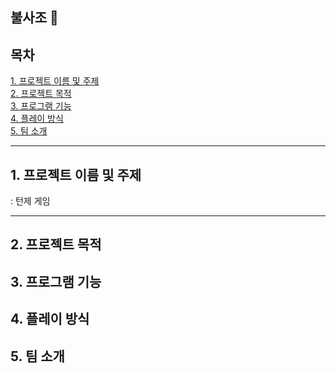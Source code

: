 ## 불사조 🧨 

**목차**
---
[1. 프로젝트 이름 및 주제](#1.-프로젝트-이름-및-주제) <br>
[2. 프로젝트 목적](#2.-프로젝트-목적) <br>
[3. 프로그램 기능](#3.-프로그램-기능) <br>
[4. 플레이 방식](#4.-플레이-방식) <br>
[5. 팀 소개](#5.-팀-소개) <br>

---

**1. 프로젝트 이름 및 주제**
---

: 턴제 게임 

---
**2. 프로젝트 목적**
---
**3. 프로그램 기능**
---
**4. 플레이 방식**
---
**5. 팀 소개**
---
